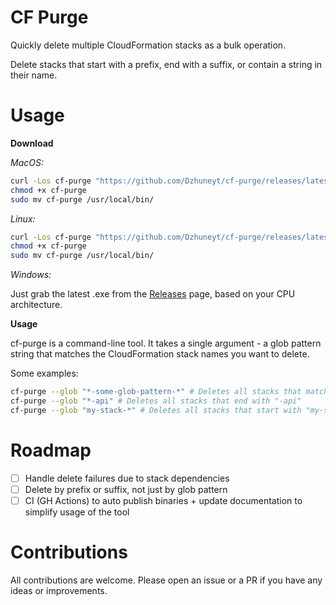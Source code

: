 # CF Purge

Quickly delete multiple CloudFormation stacks as a bulk operation.

Delete stacks that start with a prefix, end with a
suffix, or contain a string in their name.

# Usage

**Download**

_MacOS:_

```bash
curl -Los cf-purge "https://github.com/Dzhuneyt/cf-purge/releases/latest/download/cf-purge-darwin-$(uname -m)"
chmod +x cf-purge
sudo mv cf-purge /usr/local/bin/
```

_Linux:_

```bash
curl -Los cf-purge "https://github.com/Dzhuneyt/cf-purge/releases/latest/download/cf-purge-linux-$(uname -m)"
chmod +x cf-purge
sudo mv cf-purge /usr/local/bin/
```

_Windows:_

Just grab the latest .exe from the [Releases](https://github.com/Dzhuneyt/cf-purge/releases) page, based on your CPU
architecture.

**Usage**

cf-purge is a command-line tool. It takes a single argument - a glob pattern string that matches the CloudFormation
stack names you want to delete.

Some examples:

```bash
cf-purge --glob "*-some-glob-pattern-*" # Deletes all stacks that match the glob pattern
cf-purge --glob "*-api" # Deletes all stacks that end with "-api"
cf-purge --glob "my-stack-*" # Deletes all stacks that start with "my-stack-"
```

# Roadmap

- [ ] Handle delete failures due to stack dependencies
- [ ] Delete by prefix or suffix, not just by glob pattern
- [ ] CI (GH Actions) to auto publish binaries + update documentation to simplify usage of the tool

# Contributions

All contributions are welcome. Please open an issue or a PR if you have any ideas or improvements.
